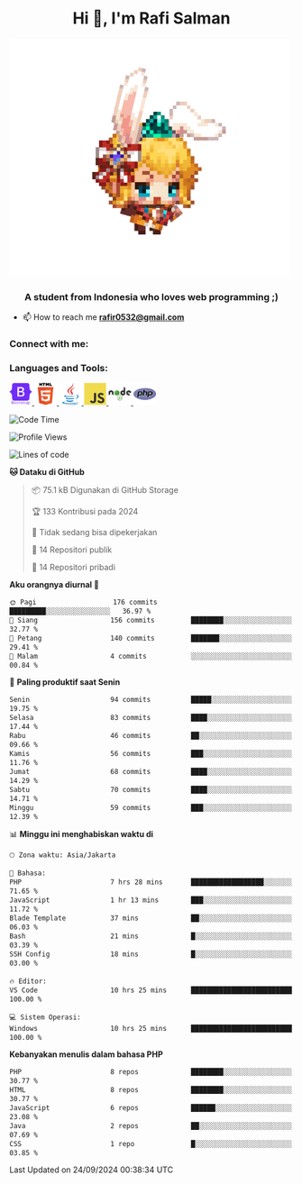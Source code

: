 <h1 align="center">Hi 👋, I'm Rafi Salman</h1>
<img src="img/lp.gif" /> 
<h3 align="center">A student from Indonesia who loves web programming ;)</h3>

- 📫 How to reach me **rafir0532@gmail.com**

<h3 align="left">Connect with me:</h3>
<p align="left">
</p>

<h3 align="left">Languages and Tools:</h3>
<p align="left"> <a href="https://getbootstrap.com" target="_blank" rel="noreferrer"> <img src="https://raw.githubusercontent.com/devicons/devicon/master/icons/bootstrap/bootstrap-plain-wordmark.svg" alt="bootstrap" width="40" height="40"/> </a> <a href="https://www.w3.org/html/" target="_blank" rel="noreferrer"> <img src="https://raw.githubusercontent.com/devicons/devicon/master/icons/html5/html5-original-wordmark.svg" alt="html5" width="40" height="40"/> </a> <a href="https://www.java.com" target="_blank" rel="noreferrer"> <img src="https://raw.githubusercontent.com/devicons/devicon/master/icons/java/java-original.svg" alt="java" width="40" height="40"/> </a> <a href="https://developer.mozilla.org/en-US/docs/Web/JavaScript" target="_blank" rel="noreferrer"> <img src="https://raw.githubusercontent.com/devicons/devicon/master/icons/javascript/javascript-original.svg" alt="javascript" width="40" height="40"/> </a> <a href="https://nodejs.org" target="_blank" rel="noreferrer"> <img src="https://raw.githubusercontent.com/devicons/devicon/master/icons/nodejs/nodejs-original-wordmark.svg" alt="nodejs" width="40" height="40"/> </a> <a href="https://www.php.net" target="_blank" rel="noreferrer"> <img src="https://raw.githubusercontent.com/devicons/devicon/master/icons/php/php-original.svg" alt="php" width="40" height="40"/> </a> </p>

<!--START_SECTION:waka-->
![Code Time](http://img.shields.io/badge/Code%20Time-157%20hrs%2018%20mins-blue)

![Profile Views](http://img.shields.io/badge/Profil%20dilihat-0-blue)

![Lines of code](https://img.shields.io/badge/Sejak%20Hello%20World%20aku%20telah%20menulis-823.1%20thousand%20baris%20kode-blue)

**🐱 Dataku di GitHub** 

> 📦 75.1 kB Digunakan di GitHub Storage 
 > 
> 🏆 133 Kontribusi pada 2024
 > 
> 🚫 Tidak sedang bisa dipekerjakan
 > 
> 📜 14 Repositori publik 
 > 
> 🔑 14 Repositori pribadi 
 > 
**Aku orangnya diurnal 🐤** 

```text
🌞 Pagi                   176 commits         █████████░░░░░░░░░░░░░░░░   36.97 % 
🌆 Siang                  156 commits         ████████░░░░░░░░░░░░░░░░░   32.77 % 
🌃 Petang                 140 commits         ███████░░░░░░░░░░░░░░░░░░   29.41 % 
🌙 Malam                  4 commits           ░░░░░░░░░░░░░░░░░░░░░░░░░   00.84 % 
```
📅 **Paling produktif saat Senin** 

```text
Senin                    94 commits          █████░░░░░░░░░░░░░░░░░░░░   19.75 % 
Selasa                   83 commits          ████░░░░░░░░░░░░░░░░░░░░░   17.44 % 
Rabu                     46 commits          ██░░░░░░░░░░░░░░░░░░░░░░░   09.66 % 
Kamis                    56 commits          ███░░░░░░░░░░░░░░░░░░░░░░   11.76 % 
Jumat                    68 commits          ████░░░░░░░░░░░░░░░░░░░░░   14.29 % 
Sabtu                    70 commits          ████░░░░░░░░░░░░░░░░░░░░░   14.71 % 
Minggu                   59 commits          ███░░░░░░░░░░░░░░░░░░░░░░   12.39 % 
```


📊 **Minggu ini menghabiskan waktu di** 

```text
🕑︎ Zona waktu: Asia/Jakarta

💬 Bahasa: 
PHP                      7 hrs 28 mins       ██████████████████░░░░░░░   71.65 % 
JavaScript               1 hr 13 mins        ███░░░░░░░░░░░░░░░░░░░░░░   11.72 % 
Blade Template           37 mins             ██░░░░░░░░░░░░░░░░░░░░░░░   06.03 % 
Bash                     21 mins             █░░░░░░░░░░░░░░░░░░░░░░░░   03.39 % 
SSH Config               18 mins             █░░░░░░░░░░░░░░░░░░░░░░░░   03.00 % 

🔥 Editor: 
VS Code                  10 hrs 25 mins      █████████████████████████   100.00 % 

💻 Sistem Operasi: 
Windows                  10 hrs 25 mins      █████████████████████████   100.00 % 
```

**Kebanyakan menulis dalam bahasa PHP** 

```text
PHP                      8 repos             ████████░░░░░░░░░░░░░░░░░   30.77 % 
HTML                     8 repos             ████████░░░░░░░░░░░░░░░░░   30.77 % 
JavaScript               6 repos             ██████░░░░░░░░░░░░░░░░░░░   23.08 % 
Java                     2 repos             ██░░░░░░░░░░░░░░░░░░░░░░░   07.69 % 
CSS                      1 repo              █░░░░░░░░░░░░░░░░░░░░░░░░   03.85 % 
```




 Last Updated on 24/09/2024 00:38:34 UTC
<!--END_SECTION:waka-->
